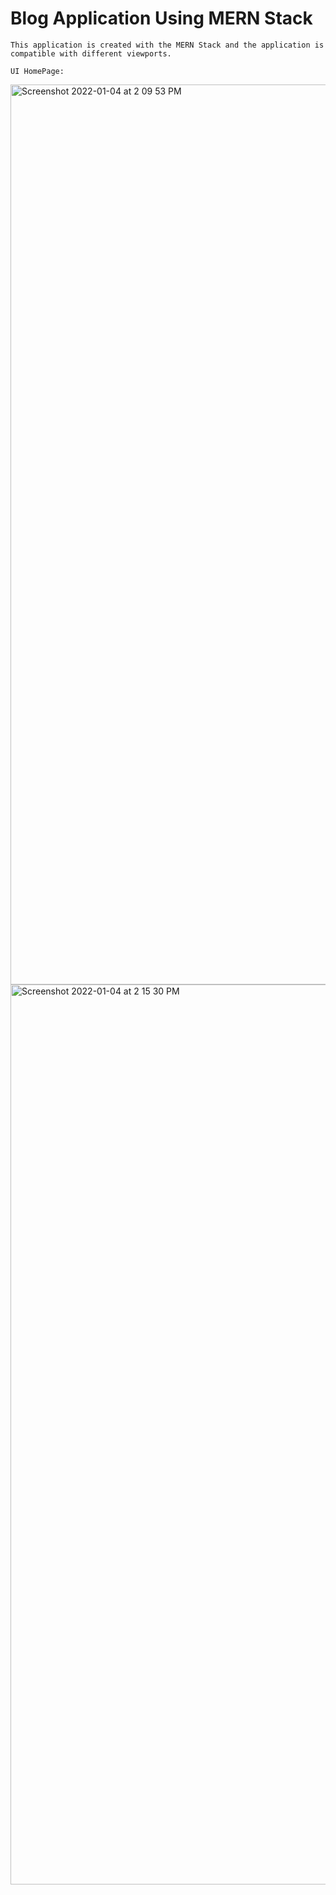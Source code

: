 # Blog Application Using MERN Stack

    This application is created with the MERN Stack and the application is compatible with different viewports.
    
    UI HomePage:
<img width="1440" alt="Screenshot 2022-01-04 at 2 09 53 PM" src="https://user-images.githubusercontent.com/81481787/148032488-0a71d6a9-0f74-4680-91e9-61c0cce3bdaa.png">
    
    
<img width="1440" alt="Screenshot 2022-01-04 at 2 15 30 PM" src="https://user-images.githubusercontent.com/81481787/148032665-a69d9ed4-841c-4ef5-aea4-5464aaab9757.png">
